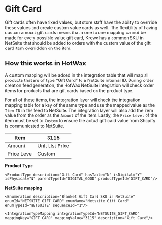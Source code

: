 # Gift Card
Gift cards often have fixed values, but store staff have the ability to override these values and create custom value cards as well. The flexibility of having custom amount gift cards means that a one to one mapping cannot be made for every possible value gift card, Krewe has a common SKU in NetSuite that should be added to orders with the custom value of the gift card item overridden on the item.

## How this works in HotWax
A custom mapping will be added in the integration table that will map all products that are of type “Gift Card” to a NetSuite internal ID. During order creation feed generation, the HotWax NetSuite integration will check order items for products that are gift cards based on the product type.

For all of these items, the integration layer will check the integration mapping table for a key of the same type and use the mapped value as the `Item ID` in the feed to NetSuite. The integration layer will also add the item value from the order as the `Amount` of the item. Lastly, the `Price Level` of the item must be set to `Custom` to ensure the actual gift card value from Shopify is communicated to NetSuite.

| Item           | 3115            |
| -------------- | --------------- |
| Amount         | Unit List Price |
| Price Level    | Custom          |

**Product Type**

```
<ProductType description="Gift Card" hasTable="N" isDigital="Y" isPhysical="N" parentTypeId="DIGITAL_GOOD" productTypeId="GIFT_CARD"/>
```

**NetSuite mapping**

```
<Enumeration description="Blanket Gift Card SKU in NetSuite" enumId="NETSUITE_GIFT_CARD" enumName="Netsuite Gift Card" enumTypeId="NETSUITE" sequenceId="1"/>

<IntegrationTypeMapping integrationTypeId="NETSUITE_GIFT_CARD" mappingKey="GIFT_CARD" mappingValue="3115" description="Gift Card"/>

```

